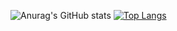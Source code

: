 ![Anurag's GitHub stats](https://github-readme-stats.vercel.app/api?username=Nyanchl&show_icons=true&theme=tokyonight) [![Top Langs](https://github-readme-stats.vercel.app/api/top-langs/?username=Nyanchl&layout=compact&theme=onedark)](https://github.com/Nyanchl/github-readme-stats)
